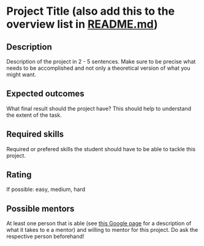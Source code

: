 Project Title (also add this to the overview list in [README.md](README.md))
==================================

Description
-----------

Description of the project in 2 - 5 sentences. Make sure to be precise what needs to be accomplished and not only a theoretical version of what you might want.


Expected outcomes
-----------------

What final result should the project have? This should help to understand the extent of the task.


Required skills
---------------

Required or prefered skills the student should have to be able to tackle this project.


Rating
------

If possible: easy, medium, hard


Possible mentors
----------------

At least one person that is able (see [this Google page](https://developers.google.com/open-source/gsoc/help/responsibilities#mentor_responsibilities) for a description of what it takes to e a mentor) and willing to mentor for this project. Do ask the respective person beforehand!

